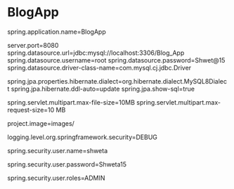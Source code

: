 # BlogApp

spring.application.name=BlogApp


server.port=8080
spring.datasource.url=jdbc:mysql://localhost:3306/Blog_App
spring.datasource.username=root
spring.datasource.password=Shwet@15
spring.datasource.driver-class-name=com.mysql.cj.jdbc.Driver

spring.jpa.properties.hibernate.dialect=org.hibernate.dialect.MySQL8Dialect
spring.jpa.hibernate.ddl-auto=update
spring.jpa.show-sql=true

spring.servlet.multipart.max-file-size=10MB
spring.servlet.multipart.max-request-size=10 MB

project.image=images/


logging.level.org.springframework.security=DEBUG

spring.security.user.name=shweta

spring.security.user.password=Shweta15

spring.security.user.roles=ADMIN